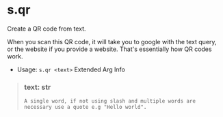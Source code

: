 # s.qr
Create a QR code from text.<br/>

When you scan this QR code, it will take you to google with the text query,<br/>
or the website if you provide a website. That's essentially how QR codes work.<br/>
 - Usage: `s.qr <text>`
Extended Arg Info
> ### text: str
> ```
> A single word, if not using slash and multiple words are necessary use a quote e.g "Hello world".
> ```
